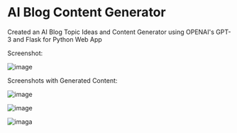 # AI Blog Content Generator

Created an AI Blog Topic Ideas and Content Generator using OPENAI's GPT-3 and Flask for Python Web App

Screenshot: 

![image](https://user-images.githubusercontent.com/71244843/174126795-3022927c-d97f-4f90-a8e2-611e3c88e5c6.png)

Screenshots with Generated Content:

![image](https://user-images.githubusercontent.com/71244843/174127321-37fcdd3a-264b-468d-ad8c-34adf27a382c.png)


![image](https://user-images.githubusercontent.com/71244843/174127458-239a6674-6a93-4b6b-940d-38b979456eb7.png)


![imaga](https://user-images.githubusercontent.com/71244843/174128421-6ada8517-8b41-4c1a-9337-2fce84d882a2.png)
